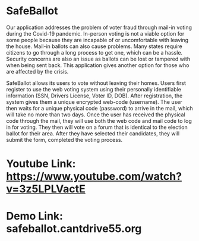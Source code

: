 # SafeBallot

Our application addresses the problem of voter fraud through mail-in voting during the Covid-19 pandemic.  In-person voting is not a viable option for some people because they are incapable of or uncomfortable with leaving the house. Mail-in ballots can also cause problems.  Many states require citizens to go through a long process to get one, which can be a hassle.  Security concerns are also an issue as ballots can be lost or tampered with when being sent back.  This application gives another option for those who are affected by the crisis.

SafeBallot allows its users to vote without leaving their homes. Users first register to use the web voting system using their personally identifiable information (SSN, Drivers License, Voter ID, DOB).  After registration, the system gives them a unique encrypted web-code (username). The user then waits for a unique physical code (password) to arrive in the mail, which will take no more than two days.  Once the user has received the physical code through the mail, they will use both the web code and mail code to log in for voting.  They then will vote on a forum that is identical to the election ballot for their area.  After they have selected their candidates, they will submit the form, completed the voting process.


# Youtube Link: https://www.youtube.com/watch?v=3z5LPLVactE

# Demo Link: safeballot.cantdrive55.org
